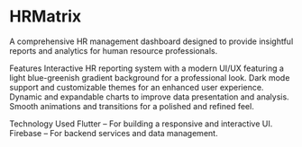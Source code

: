 # HRMatrix

A comprehensive HR management dashboard designed to provide insightful reports and analytics for human resource professionals.


Features
Interactive HR reporting system with a modern UI/UX featuring a light blue-greenish gradient background for a professional look.
Dark mode support and customizable themes for an enhanced user experience.
Dynamic and expandable charts to improve data presentation and analysis.
Smooth animations and transitions for a polished and refined feel.


Technology Used
Flutter – For building a responsive and interactive UI.
Firebase – For backend services and data management.